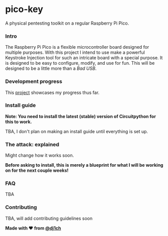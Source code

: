 # pico-key
A physical pentesting toolkit on a regular Raspberry Pi Pico. 

### Intro
The Raspberry Pi Pico is a flexible microcontroller board designed for multiple purposes. With this project I intend to use make a powerful Keystroke Injection tool for such an intricate board with a special purpose. It is designed to be easy to configure, modify, and use for fun. This will be designed to be a little more than a *Bad USB*.

### Development progress
This [project](https://github.com/users/dj1ch/projects/3) showcases my progress thus far. 

### Install guide

**Note: You need to install the latest (stable) version of Circuitpython for this to work.**

TBA, I don't plan on making an install guide until everything is set up. 

### The attack: explained
Might change how it works soon.

**Before asking to install, this is merely a blueprint for what I will be working on for the next couple weeks!**

### FAQ
TBA 

### Contributing
TBA, will add contributing guidelines soon

**Made with :heart: from [@dj1ch](https://github.com/dj1ch)**
